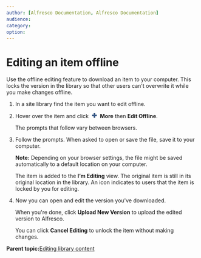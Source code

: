 ```yaml
---
author: [Alfresco Documentation, Alfresco Documentation]
audience: 
category: 
option: 
---
```


# Editing an item offline

Use the offline editing feature to download an item to your computer. This locks the version in the library so that other users can't overwrite it while you make changes offline.

1.  In a site library find the item you want to edit offline.

2.  Hover over the item and click ![Add Event icon](../images/AddEvent_icon.png) **More** then **Edit Offline**.

    The prompts that follow vary between browsers.

3.  Follow the prompts. When asked to open or save the file, save it to your computer.

    **Note:** Depending on your browser settings, the file might be saved automatically to a default location on your computer.

    The item is added to the **I’m Editing** view. The original item is still in its original location in the library. An icon indicates to users that the item is locked by you for editing.

4.  Now you can open and edit the version you've downloaded.

    When you're done, click **Upload New Version** to upload the edited version to Alfresco.

    You can click **Cancel Editing** to unlock the item without making changes.


**Parent topic:**[Editing library content](../concepts/library-item-edit-intro.md)

